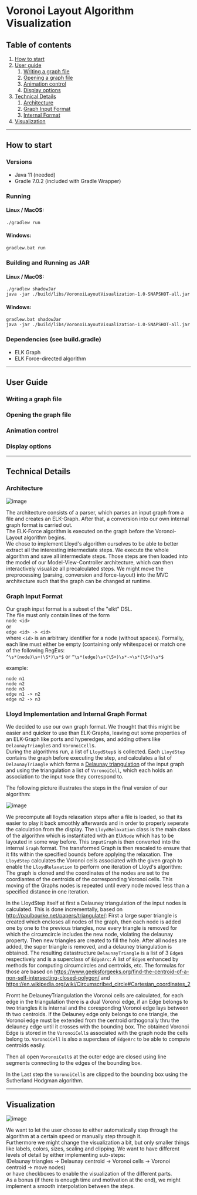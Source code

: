 # Voronoi Layout Algorithm Visualization

## Table of contents
1. [How to start](#how-to-start)
2. [User guide](#userguide)
    1. [Writing a graph file](#writegraph)
    2. [Opening a graph file](#opengraph)
    3. [Animation control](#animationcontrol)
    4. [Display options](#displayoptions)
3. [Technical Details](#technical)  
    1. [Architecture](#architecture)  
    2. [Graph Input Format](#graphinputformat)
    3. [Internal Format](#internalformat)
4. [Visualization](#visualization)

---

## How to start <a id="how-to-start"></a>
### Versions
- Java 11 (needed)
- Gradle 7.0.2 (included with Gradle Wrapper)

### Running
#### Linux / MacOS:  
```
./gradlew run
```
#### Windows:  
```
gradlew.bat run
```

### Building and Running as JAR
#### Linux / MacOS:
```
./gradlew shadowJar
java -jar ./build/libs/VoronoiLayoutVisualization-1.0-SNAPSHOT-all.jar
```
#### Windows:
```
gradlew.bat shadowJar
java -jar ./build/libs/VoronoiLayoutVisualization-1.0-SNAPSHOT-all.jar
```

### Dependencies (see build.gradle)
- ELK Graph
- ELK Force-directed algorithm

---

<!-- ## Current Progress

![image](https://user-images.githubusercontent.com/25539263/122387067-c564c580-cf6e-11eb-8b23-d7b2150ed2f8.png)

We implemented a parser for our graph input format, Lloyd's algorithm for Voronoi layouting (although there might be some bugs or edge cases left), a Model-View-Controller architecture for the interactive application as well as a visualization of the input graph (after force layout) and for each major step (Delaunay triangles + Voronoi cells) in Lloyd's algorithm. There currently are two buttons to step forward or backward through the algorithm. -->

## User Guide <a id="userguide"></a>
### Writing a graph file <a id="writegraph"></a>
### Opening the graph file <a id="opengraph"></a>
### Animation control <a id="animationcontrol"></a>
### Display options <a id="displayoptions"></a>

---

## Technical Details <a id="technical"></a>
### Architecture <a id="architecture"></a>

![image](https://user-images.githubusercontent.com/25539263/122384258-cea06300-cf6b-11eb-87bb-e49952ab9222.png)

The architecture consists of a parser, which parses an input graph from a file and creates an ELK-Graph. After that, a conversion into our own internal graph format is carried out.  
The ELK-Force algorithm is executed on the graph before the Voronoi-Layout algorithm begins.  
We chose to implement Lloyd's algorithm ourselves to be able to better extract all the interesting intermediate steps.
We execute the whole algorithm and save all intermediate steps.
Those steps are then loaded into the model of our Model-View-Controller architecture, which can then interactively visualize all precalculated steps.
We might move the preprocessing (parsing, conversion and force-layout) into the MVC architecture such that the graph can be changed at runtime.


### Graph Input Format <a id="graphinputformat"></a>
Our graph input format is a subset of the "elkt" DSL.  
The file must only contain lines of the form  
`node <id>`  
or  
`edge <id> -> <id>`  
where `<id>` is an arbitrary identifier for a node (without spaces).
Formally, each line must either be empty (containing only whitespace) or match one of the following RegExs:  
`^\s*(node)\s+(\S*)\s*$`
or `^\s*(edge)\s+(\S+)\s*->\s*(\S+)\s*$`

example: 
```
node n1
node n2
node n3
edge n1 -> n2
edge n2 -> n3
```

### Lloyd Implementation and Internal Graph Format<a id="internalformat"></a>
 
We decided to use our own graph format. We thought that this might be easier and quicker to use than ELK-Graphs, leaving out some properties of an ELK-Graph like ports and hyperedges, and adding others like `DelaunayTriangle`s and `VoronoiCell`s.  
During the algorithms run, a list of `LloydStep`s is collected. Each `LloydStep` contains the graph before executing the step, and calculates a list of `DelaunayTriangle` which forms a [Delaunay triangulation](https://en.wikipedia.org/wiki/Delaunay_triangulation) of the input graph and using the triangulation a list of `VoronoiCell`, which each holds an association to the input `Node` they correspond to. 

The following picture illustrates the steps in the final version of our algorithm:

![image](https://user-images.githubusercontent.com/25539263/124821595-347e7a00-df6f-11eb-8569-0e6cc213746a.png)

We precompute all lloyds relaxation steps after a file is loaded, so that its easier to play it back smoothly afterwards and in order to properly seperate the calculation from the display. The `LloydRelaxation` class is the main class of the algorithm which is instantiated with an `ElkNode` which has to be layouted in some way before. This `inputGraph` is then converted into the internal `Graph` format. The transformed Graph is then rescaled to ensure that it fits within the specified bounds before applying the relaxation. The `LloydStep` calculates the Voronoi cells associated with the given graph to enable the `LloydRelaxation` to perform one iteration of Lloyd's algorithm: The graph is cloned and the coordinates of the nodes are set to the coordiantes of the centroids of the corresponding Voronoi cells. This moving of the Graphs nodes is repeated until every node moved less than a specified distance in one iteration.

In the LloydStep itself at first a Delauney triangulation of the input nodes is calculated. This is done incrementally, based on http://paulbourke.net/papers/triangulate/: First a large super triangle is created which encloses all nodes of the graph, then each node is added one by one to the previous triangles, now every triangle is removed for which the circumcircle includes the new node, violating the delaunay property. Then new triangles are created to fill the hole. After all nodes are added, the super triangle is removed, and a delauney triangulation is obtained. The resulting datastructure `DelaunayTriangle` is a list of 3 `Edge`s respectively and is a superclass of `EdgeArc`: A list of `Edge`s enhanced by methods for computing circumcircles and centroids, etc. The formulas for those are based on https://www.geeksforgeeks.org/find-the-centroid-of-a-non-self-intersecting-closed-polygon/ and https://en.wikipedia.org/wiki/Circumscribed_circle#Cartesian_coordinates_2

Fromt he DelauneyTriangulation the Voronoi cells are calculated, for each edge in the triangulation there is a dual Voronoi edge, if an Edge belongs to two triangles it is internal and the coresponding Voronoi edge lays between th two centroids. If the Delauney edge only belongs to one triangle, the Voronoi edge must be extended from the centroid orthogonally thru the delauney edge until it crosses with the bounding box. The obtained Voronoi Edge is stored in the `VoronoiCell`s associated with the graph node the cells belong to. `VoronoiCell` is also a superclass of `EdgeArc` to be able to compute centroids easily.

Then all open `VoronoiCell`s at the outer edge are closed using line segments connecting to the edges of the bounding box.

In the Last step the `VoronoiCell`s are clipped to the bounding box using the Sutherland Hodgman algorithm.


--- 

## Visualization <a id="visualization"></a>

![image](https://user-images.githubusercontent.com/25539263/122387462-2c827a00-cf6f-11eb-9953-42bdaabd4f55.png)

We want to let the user choose to either automatically step through the algorithm at a certain speed or manually step through it.  
Furthermore we might change the visualization a bit, but only smaller things like labels, colors, sizes, scaling and clipping. We want to have different levels of detail by either implementing sub-steps:  
(Delaunay triangles -> Delaunay centroid -> Voronoi cells ->  Voronoi centroid -> move nodes)  
or have checkboxes to enable the visualization of the different parts.  
As a bonus (if there is enough time and motivation at the end), we might implement a smooth interpolation between the steps.
